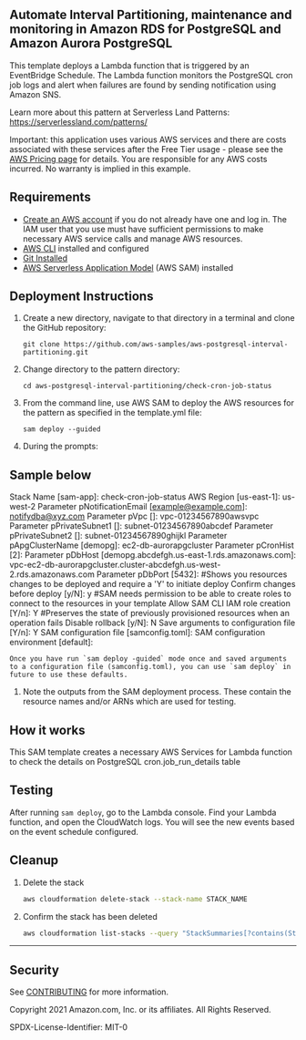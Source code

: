 ## Automate Interval Partitioning, maintenance and monitoring in Amazon RDS for PostgreSQL and Amazon Aurora PostgreSQL

This template deploys a Lambda function that is triggered by an EventBridge Schedule. The Lambda function monitors the PostgreSQL cron job logs and alert when failures are found by sending notification using Amazon SNS.

Learn more about this pattern at Serverless Land Patterns: https://serverlessland.com/patterns/

Important: this application uses various AWS services and there are costs associated with these services after the Free Tier usage - please see the [AWS Pricing page](https://aws.amazon.com/pricing/) for details. You are responsible for any AWS costs incurred. No warranty is implied in this example.

## Requirements

* [Create an AWS account](https://portal.aws.amazon.com/gp/aws/developer/registration/index.html) if you do not already have one and log in. The IAM user that you use must have sufficient permissions to make necessary AWS service calls and manage AWS resources.
* [AWS CLI](https://docs.aws.amazon.com/cli/latest/userguide/install-cliv2.html) installed and configured
* [Git Installed](https://git-scm.com/book/en/v2/Getting-Started-Installing-Git)
* [AWS Serverless Application Model](https://docs.aws.amazon.com/serverless-application-model/latest/developerguide/serverless-sam-cli-install.html) (AWS SAM) installed

## Deployment Instructions

1. Create a new directory, navigate to that directory in a terminal and clone the GitHub repository:
    ```
    git clone https://github.com/aws-samples/aws-postgresql-interval-partitioning.git
    ```
1. Change directory to the pattern directory:
    ```
    cd aws-postgresql-interval-partitioning/check-cron-job-status
    ```
1. From the command line, use AWS SAM to deploy the AWS resources for the pattern as specified in the template.yml file:
    ```
    sam deploy --guided
    ```
1. During the prompts:
## Sample below

Stack Name [sam-app]: check-cron-job-status
AWS Region [us-east-1]: us-west-2
Parameter pNotificationEmail [example@example.com]: notifydba@xyz.com
Parameter pVpc []: vpc-01234567890awsvpc
Parameter pPrivateSubnet1 []: subnet-01234567890abcdef
Parameter pPrivateSubnet2 []: subnet-01234567890ghijkl
Parameter pApgClusterName [demopg]: ec2-db-aurorapgcluster
Parameter pCronHist [2]:
Parameter pDbHost [demopg.abcdefgh.us-east-1.rds.amazonaws.com]: vpc-ec2-db-aurorapgcluster.cluster-abcdefgh.us-west-2.rds.amazonaws.com
Parameter pDbPort [5432]:
#Shows you resources changes to be deployed and require a 'Y' to initiate deploy
Confirm changes before deploy [y/N]: y
#SAM needs permission to be able to create roles to connect to the resources in your template
Allow SAM CLI IAM role creation [Y/n]: Y
#Preserves the state of previously provisioned resources when an operation fails
Disable rollback [y/N]: N
Save arguments to configuration file [Y/n]: Y
SAM configuration file [samconfig.toml]:
SAM configuration environment [default]:


    Once you have run `sam deploy -guided` mode once and saved arguments to a configuration file (samconfig.toml), you can use `sam deploy` in future to use these defaults.

1. Note the outputs from the SAM deployment process. These contain the resource names and/or ARNs which are used for testing.

## How it works

This SAM template creates a necessary AWS Services for Lambda function to check the details on PostgreSQL cron.job_run_details table 

## Testing

After running `sam deploy`, go to the Lambda console. Find your Lambda function, and open the CloudWatch logs. You will see the new events based on the event schedule configured.

## Cleanup

1. Delete the stack
    ```bash
    aws cloudformation delete-stack --stack-name STACK_NAME
    ```
1. Confirm the stack has been deleted
    ```bash
    aws cloudformation list-stacks --query "StackSummaries[?contains(StackName,'STACK_NAME')].StackStatus"
    ```
----

## Security

See [CONTRIBUTING](CONTRIBUTING.md#security-issue-notifications) for more information.

Copyright 2021 Amazon.com, Inc. or its affiliates. All Rights Reserved.

SPDX-License-Identifier: MIT-0
